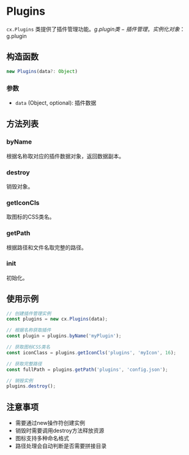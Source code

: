 # Plugins

`cx.Plugins` 类提供了插件管理功能。$g.plugin 类 - 插件管理，实例化对象：$g.plugin

## 构造函数

```javascript
new Plugins(data?: Object)
```

### 参数
- `data` (Object, optional): 插件数据

## 方法列表

### byName
根据名称取对应的插件数据对象，返回数据副本。

### destroy
销毁对象。

### getIconCls
取图标的CSS类名。

### getPath
根据路径和文件名取完整的路径。

### init
初始化。

## 使用示例

```javascript
// 创建插件管理实例
const plugins = new cx.Plugins(data);

// 根据名称获取插件
const plugin = plugins.byName('myPlugin');

// 获取图标CSS类名
const iconClass = plugins.getIconCls('plugins', 'myIcon', 16);

// 获取完整路径
const fullPath = plugins.getPath('plugins', 'config.json');

// 销毁实例
plugins.destroy();
```

## 注意事项

- 需要通过new操作符创建实例
- 销毁时需要调用destroy方法释放资源
- 图标支持多种命名格式
- 路径处理会自动判断是否需要拼接目录 